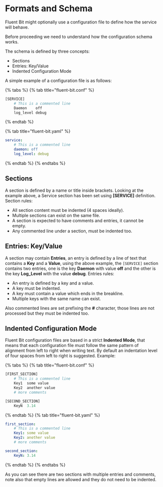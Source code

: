 # Formats and Schema

Fluent Bit might optionally use a configuration file to define how the service will behave.

Before proceeding we need to understand how the configuration schema works.

The schema is defined by three concepts:

* Sections
* Entries: Key/Value
* Indented Configuration Mode

A simple example of a configuration file is as follows:

{% tabs %}
{% tab title="fluent-bit.conf" %}

```python
[SERVICE]
    # This is a commented line
    Daemon    off
    log_level debug
```
{% endtab %}

{% tab title="fluent-bit.yaml" %}
```yaml
service:
    # This is a commented line
    daemon: off
    log_level: debug
```
{% endtab %}
{% endtabs %}

## Sections <a id="sections"></a>

A section is defined by a name or title inside brackets. Looking at the example above, a Service section has been set using **\[SERVICE\]** definition. Section rules:

* All section content must be indented \(4 spaces ideally\).
* Multiple sections can exist on the same file.
* A section is expected to have comments and entries, it cannot be empty.
* Any commented line under a section, must be indented too.

## Entries: Key/Value <a id="entries_kv"></a>

A section may contain **Entries**, an entry is defined by a line of text that contains a **Key** and a **Value**, using the above example, the `[SERVICE]` section contains two entries, one is the key **Daemon** with value **off** and the other is the key **Log\_Level** with the value **debug**. Entries rules:

* An entry is defined by a key and a value.
* A key must be indented.
* A key must contain a value which ends in the breakline.
* Multiple keys with the same name can exist.

Also commented lines are set prefixing the **\#** character, those lines are not processed but they must be indented too.

## Indented Configuration Mode <a id="indented_mode"></a>

Fluent Bit configuration files are based in a strict **Indented Mode**, that means that each configuration file must follow the same pattern of alignment from left to right when writing text. By default an indentation level of four spaces from left to right is suggested. Example:

{% tabs %}
{% tab title="fluent-bit.conf" %}
```python
[FIRST_SECTION]
    # This is a commented line
    Key1  some value
    Key2  another value
    # more comments

[SECOND_SECTION]
    KeyN  3.14
```
{% endtab %}
{% tab title="fluent-bit.yaml" %}
```yaml
first_section:
    # This is a commented line
    Key1: some value
    Key2: another value
    # more comments

second_section:
    KeyN: 3.14
```
{% endtab %}
{% endtabs %}

As you can see there are two sections with multiple entries and comments, note also that empty lines are allowed and they do not need to be indented.

